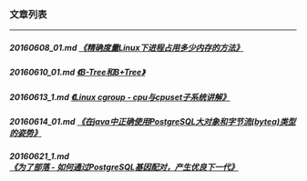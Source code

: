 ### 文章列表  
----  
##### 20160608_01.md   [《精确度量Linux下进程占用多少内存的方法》](20160608_01.md)  
##### 20160610_01.md   [《B-Tree和B+Tree》](20160610_01.md)  
##### 20160613_1.md   [《Linux cgroup - cpu与cpuset子系统讲解》](20160613_1.md)  
##### 20160614_01.md   [《在java中正确使用PostgreSQL大对象和字节流(bytea)类型的姿势》](20160614_01.md)  
##### 20160621_1.md   [《为了部落 - 如何通过PostgreSQL基因配对，产生优良下一代》](20160621_1.md)  
